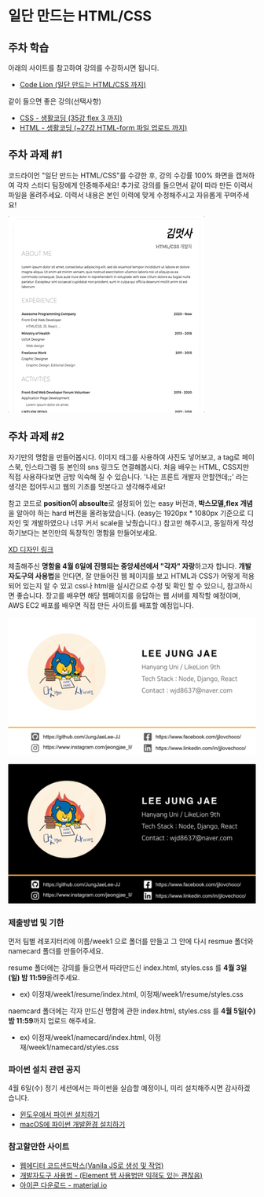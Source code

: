 # 일단 만드는 HTML/CSS

## 주차 학습
아래의 사이트를 참고하여 강의를 수강하시면 됩니다.
- [Code Lion (일단 만드는 HTML/CSS 까지)](https://www.codelion.net/)

같이 들으면 좋은 강의(선택사항)
- [CSS - 생활코딩 (35강 flex 3 까지)](https://www.youtube.com/watch?v=ONcmkf07EuI&list=PLuHgQVnccGMDaVaBmkX0qfB45R_bYrV62)
- [HTML - 생활코딩 (~27강 HTML-form 파일 업로드 까지)](https://www.youtube.com/watch?v=OGFgdro160I&list=PLuHgQVnccGMDUzDDCKW-pCZQY-MMCX5yB)


## 주차 과제 #1
코드라이언 "일단 만드는 HTML/CSS"를 수강한 후, 강의 수강률 100% 화면을 캡쳐하여 각자 스터디 팀장에게 인증해주세요! 추가로 강의를 들으면서 같이 따라 만든 이력서 파일을 올려주세요. 이력서 내용은 본인 이력에 맞게 수정해주시고 자유롭게 꾸며주세요!

<kbd>![예시](resume.png)</kbd>



## 주차 과제 #2
자기만의 명함을 만들어봅시다. 이미지 태그를 사용하여 사진도 넣어보고, a tag로 페이스북, 인스타그램 등 본인의 sns 링크도 연결해봅시다. 처음 배우는 HTML, CSS지만 직접 사용하다보면 금방 익숙해 질 수 있습니다. '나는 프론트 개발자 안할껀데;;' 라는 생각은 접어두시고 웹의 기초를 맛본다고 생각해주세요!  

참고 코드로 **position이 absoulte**로 설정되어 있는 easy 버전과, **박스모델,flex 개념**을 알아야 하는 hard 버전을 올려놓았습니다. (easy는 1920px * 1080px 기준으로 디자인 및 개발하였으나 너무 커서 scale을 낮췄습니다.) 참고만 해주시고, 동일하게 작성하기보다는 본인만의 독창적인 명함을 만들어보세요. 

[XD 디자인 링크](https://xd.adobe.com/view/201755dd-1a62-4939-af55-07d6e3bd293d-7544/)


제출해주신 **명함을 4월 6일에 진행되는 중앙세션에서 "각자" 자랑**하고자 합니다. **개발자도구의 사용법**을 안다면, 잘 만들어진 웹 페이지를 보고 HTML과 CSS가 어떻게 적용되어 있는지 알 수 있고 css나 html을 실시간으로 수정 및 확인 할 수 있으니, 참고하시면 좋습니다. 장고를 배우면 해당 웹페이지를 응답하는 웹 서버를 제작할 예정이며, AWS EC2 배포를 배우면 직접 만든 사이트를 배포할 예정입니다. 

<kbd>![예시1](Example1.png)</kbd>


<kbd>![예시2](Example2.png)</kbd>



### 제출방법 및 기한
먼저 팀별 레포지터리에 이름/week1 으로 폴더를 만들고 그 안에 다시 resmue 폴더와 namecard 폴더를 만들어주세요.

resume 폴더에는 강의를 들으면서 따라만드신 index.html, styles.css 를 **4월 3일(일) 밤 11:59**올려주세요.  
- ex) 이정재/week1/resume/index.html, 이정재/week1/resume/styles.css

naemcard 폴더에는 각자 만드신 명함에 관한 index.html, styles.css 를 **4월 5일(수) 밤 11:59**까지 업로드 해주세요. 
- ex) 이정재/week1/namecard/index.html, 이정재/week1/namecard/styles.css


### 파이썬 설치 관련 공지
4월 6일(수) 정기 세션에서는 파이썬을 실습할 예정이니, 미리 설치해주시면 감사하겠습니다.
 - [윈도우에서 파이썬 설치하기](https://www.codingfactory.net/10023)
 - [macOS에 파이썬 개발환경 설치하기](https://hbase.tistory.com/106)


### 참고할만한 사이트
- [웹에디터 코드샌드박스(Vanila JS로 생성 및 작업)](https://codesandbox.io/)
- [개발자도구 사용법 - (Element 탭 사용법만 익혀도 있는 괜찮음)](https://blogpack.tistory.com/756)
- [아이콘 다운로드 - material.io](https://material.io/resources/icons/)
